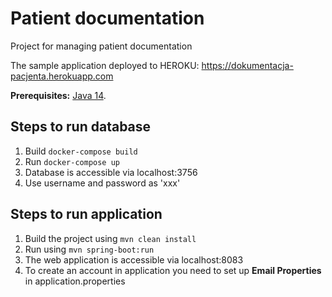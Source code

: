 # Patient documentation
Project for managing patient documentation

The sample application deployed to HEROKU: https://dokumentacja-pacjenta.herokuapp.com

**Prerequisites:** [Java 14](https://adoptopenjdk.net/).

## Steps to run database
1. Build `docker-compose build`
2. Run `docker-compose up`
3. Database is accessible via localhost:3756
4. Use username and password as 'xxx'

## Steps to run application
1. Build the project using
   `mvn clean install`
2. Run using `mvn spring-boot:run`
3. The web application is accessible via localhost:8083
4. To create an account in application you need to set up **Email Properties** in application.properties
